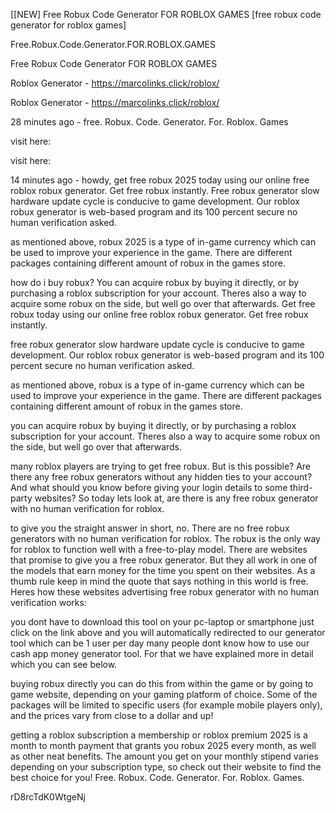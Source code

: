 [[NEW] Free Robux Code Generator FOR ROBLOX GAMES [free robux code generator for roblox games]

Free.Robux.Code.Generator.FOR.ROBLOX.GAMES

Free Robux Code Generator FOR ROBLOX GAMES

Roblox Generator - https://marcolinks.click/roblox/

Roblox Generator - https://marcolinks.click/roblox/

28 minutes ago - free. Robux. Code. Generator. For. Roblox. Games

visit here:

visit here:

14 minutes ago - howdy, get free robux 2025 today using our online free roblox robux generator. Get free robux instantly. Free robux generator slow hardware update cycle is conducive to game development. Our roblox robux generator is web-based program and its 100 percent secure no human verification asked.

as mentioned above, robux 2025 is a type of in-game currency which can be used to improve your experience in the game. There are different packages containing different amount of robux in the games store.

how do i buy robux? You can acquire robux by buying it directly, or by purchasing a roblox subscription for your account. Theres also a way to acquire some robux on the side, but well go over that afterwards. Get free robux today using our online free roblox robux generator. Get free robux instantly.

free robux generator slow hardware update cycle is conducive to game development. Our roblox robux generator is web-based program and its 100 percent secure no human verification asked.

as mentioned above, robux is a type of in-game currency which can be used to improve your experience in the game. There are different packages containing different amount of robux in the games store.

you can acquire robux by buying it directly, or by purchasing a roblox subscription for your account. Theres also a way to acquire some robux on the side, but well go over that afterwards.

many roblox players are trying to get free robux. But is this possible? Are there any free robux generators without any hidden ties to your account? And what should you know before giving your login details to some third-party websites? So today lets look at, are there is any free robux generator with no human verification for roblox.

to give you the straight answer in short, no. There are no free robux generators with no human verification for roblox. The robux is the only way for roblox to function well with a free-to-play model. There are websites that promise to give you a free robux generator. But they all work in one of the models that earn money for the time you spent on their websites. As a thumb rule keep in mind the quote that says nothing in this world is free. Heres how these websites advertising free robux generator with no human verification works:

you dont have to download this tool on your pc-laptop or smartphone just click on the link above and you will automatically redirected to our generator tool which can be 1 user per day many people dont know how to use our cash app money generator tool. For that we have explained more in detail which you can see below.

buying robux directly you can do this from within the game or by going to game website, depending on your gaming platform of choice. Some of the packages will be limited to specific users (for example mobile players only), and the prices vary from close to a dollar and up!

getting a roblox subscription a membership or roblox premium 2025  is a month to month payment that grants you robux 2025 every month, as well as other neat benefits. The amount you get on your monthly stipend varies depending on your subscription type, so check out their website to find the best choice for you! Free. Robux. Code. Generator. For. Roblox. Games.

rD8rcTdK0WtgeNj

